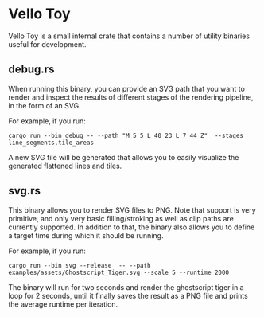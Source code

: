 # Vello Toy

Vello Toy is a small internal crate that contains a number of utility binaries useful for development.

## debug.rs
When running this binary, you can provide an SVG path that you want to render and inspect the results of different stages of the rendering pipeline, in the form of an SVG. 

For example, if you run:

`cargo run --bin debug -- --path "M 5 5 L 40 23 L 7 44 Z"  --stages line_segments,tile_areas`

A new SVG file will be generated that allows you to easily visualize the generated flattened lines and tiles.

## svg.rs
This binary allows you to render SVG files to PNG. Note that support is very primitive, and only very basic filling/stroking as well as clip paths are currently supported. In addition to that, the binary also allows you to define a target time during which it should be running.

For example, if you run:

`cargo run --bin svg --release  -- --path examples/assets/Ghostscript_Tiger.svg --scale 5 --runtime 2000`

The binary will run for two seconds and render the ghostscript tiger in a loop for 2 seconds, until it finally saves the result as a PNG file and prints the average runtime per iteration.